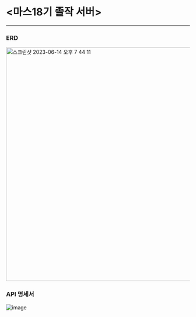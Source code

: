 # <마스18기 졸작 서버>
---
### ERD
<img width="639" alt="스크린샷 2023-06-14 오후 7 44 11" src="https://github.com/xogus3492/mars-server/assets/77439799/c042280d-b544-4e15-a86a-417cf5953a25">

### API 명세서
![image](https://github.com/xogus3492/mars-server/assets/77439799/7e6910a0-02ef-40b5-9878-8fbfd2cdb8d6)

